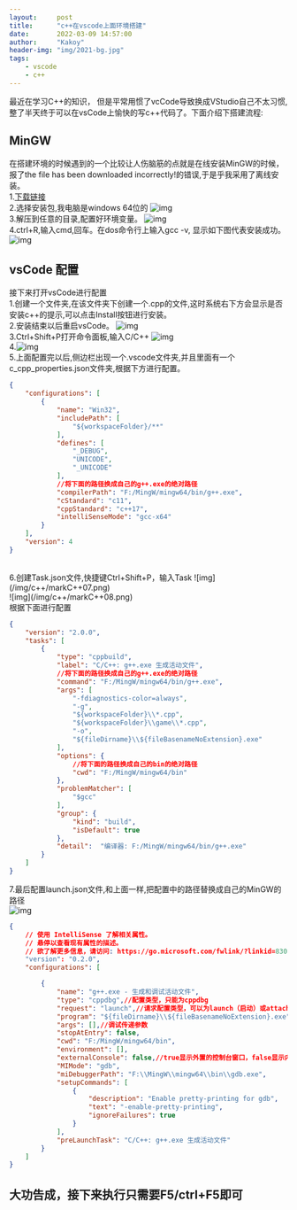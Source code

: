 ```yaml
---
layout:     post
title:      "c++在vscode上面环境搭建"
date:       2022-03-09 14:57:00
author:     "Kakoy"
header-img: "img/2021-bg.jpg"
tags:
    - vscode
    - c++
---
```


最近在学习C++的知识， 但是平常用惯了vcCode导致换成VStudio自己不太习惯,整了半天终于可以在vsCode上愉快的写c++代码了。下面介绍下搭建流程:

## MinGW

在搭建环境的时候遇到的一个比较让人伤脑筋的点就是在线安装MinGW的时候，报了the file has been downloaded incorrectly!的错误,于是乎我采用了离线安装。<br>
1.[下载链接]( https://sourceforge.net/projects/mingw-w64/files/)<br>
2.选择安装包,我电脑是windows 64位的
![img](/img/c++/markC++01.png)<br>
3.解压到任意的目录,配置好环境变量。
![img](/img/c++/markC++02.png)<br>
4.ctrl+R,输入cmd,回车。在dos命令行上输入gcc -v, 显示如下图代表安装成功。
![img](/img/c++/markC++03.png)<br>

## vsCode 配置
接下来打开vsCode进行配置<br>
1.创建一个文件夹,在该文件夹下创建一个.cpp的文件,这时系统右下方会显示是否安装c++的提示,可以点击Install按钮进行安装。<br>
2.安装结束以后重启vsCode。
![img](/img/c++/markC++04.png)<br>
3.Ctrl+Shift+P打开命令面板,输入C/C++
![img](/img/c++/markC++05.png)<br>
4.![img](/img/c++/markC++06.png)<br>
5.上面配置完以后,侧边栏出现一个.vscode文件夹,并且里面有一个c_cpp_properties.json文件夹,根据下方进行配置。<br>

```json
{
    "configurations": [
        {
            "name": "Win32",
            "includePath": [
                "${workspaceFolder}/**"
            ],
            "defines": [
                "_DEBUG",
                "UNICODE",
                "_UNICODE"
            ],
            //将下面的路径换成自己的g++.exe的绝对路径
            "compilerPath": "F:/MingW/mingw64/bin/g++.exe",
            "cStandard": "c11",
            "cppStandard": "c++17",
            "intelliSenseMode": "gcc-x64"
        }
    ],
    "version": 4
}

```
<br>
6.创建Task.json文件,快捷键Ctrl+Shift+P，输入Task
![img](/img/c++/markC++07.png)<br>
![img](/img/c++/markC++08.png)<br>
根据下面进行配置<br>

```json
{
    "version": "2.0.0",
    "tasks": [
        {
            "type": "cppbuild",
            "label": "C/C++: g++.exe 生成活动文件",
            //将下面的路径换成自己的g++.exe的绝对路径
            "command": "F:/MingW/mingw64/bin/g++.exe",
            "args": [
				"-fdiagnostics-color=always",
				"-g",
				"${workspaceFolder}\\*.cpp",
				"${workspaceFolder}\\game\\*.cpp",
				"-o",
				"${fileDirname}\\${fileBasenameNoExtension}.exe"
            ],
            "options": {
                //将下面的路径换成自己的bin的绝对路径
                "cwd": "F:/MingW/mingw64/bin"
            },
            "problemMatcher": [
                "$gcc"
            ],
            "group": {
                "kind": "build",
                "isDefault": true
            },
            "detail":  "编译器: F:/MingW/mingw64/bin/g++.exe"
        }
    ]
}

```

7.最后配置launch.json文件,和上面一样,把配置中的路径替换成自己的MinGW的路径<br>
![img](/img/c++/markC++09.png)<br>
```json
{
    // 使用 IntelliSense 了解相关属性。 
    // 悬停以查看现有属性的描述。
    // 欲了解更多信息，请访问: https://go.microsoft.com/fwlink/?linkid=830387
    "version": "0.2.0",
    "configurations": [

        {
            "name": "g++.exe - 生成和调试活动文件",
            "type": "cppdbg",//配置类型，只能为cppdbg
            "request": "launch",//请求配置类型，可以为launch（启动）或attach（附加）
            "program": "${fileDirname}\\${fileBasenameNoExtension}.exe",//调试程序的路径名称
            "args": [],//调试传递参数
            "stopAtEntry": false,
            "cwd": "F:/MingW/mingw64/bin",
            "environment": [],
            "externalConsole": false,//true显示外置的控制台窗口，false显示内置终端
            "MIMode": "gdb",
            "miDebuggerPath": "F:\\MingW\\mingw64\\bin\\gdb.exe",
            "setupCommands": [
                {
                    "description": "Enable pretty-printing for gdb",
                    "text": "-enable-pretty-printing",
                    "ignoreFailures": true
                }
            ],
            "preLaunchTask": "C/C++: g++.exe 生成活动文件"
        }
    ]
}
```

## 大功告成，接下来执行只需要F5/ctrl+F5即可